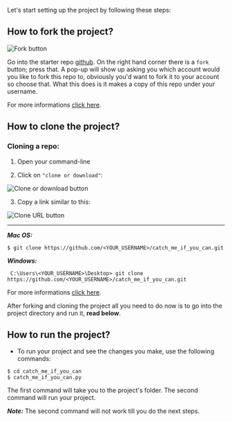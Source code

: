 ﻿

Let's start setting up the project by following these steps:

## **How to fork the project?**
![Fork button](https://github-images.s3.amazonaws.com/enterprise/2.13/assets/images/help/repository/fork_button.jpg)

Go into the starter repo  [github](https://github.com/bashayernouri/). On the right hand corner there is a `fork` button; press that. A pop-up will show up asking you which account would you like to fork this repo to, obviously you'd want to fork it to your account so choose that. What this does is it makes a copy of this repo under your username. 

For more informations [click here](https://help.github.com/en/enterprise/2.13/user/articles/fork-a-repo#fork-an-example-repository).

## **How to clone the project?**

### **Cloning a repo:**

 1. Open your command-line
 
 2. Click on `"clone or download"`:
  
![Clone or download button](https://help.github.com/assets/images/help/repository/clone-repo-clone-url-button.png)

 
 3. Copy a link similar to this:


![Clone URL button](https://help.github.com/assets/images/help/repository/https-url-clone.png)

---

***Mac OS:***

    $ git clone https://github.com/<YOUR_USERNAME>/catch_me_if_you_can.git

***Windows:***

     C:\Users\<YOUR_USERNAME>\Desktop> git clone https://github.com/<YOUR_USERNAME>/catch_me_if_you_can.git


For more informations [click here](https://help.github.com/en/github/creating-cloning-and-archiving-repositories/cloning-a-repository).

After forking and cloning the project all you need to do now is to go into the project directory and run it, **read below**.


## **How to run the project?**

 -   To run your project and see the changes you make, use the following commands:
 

    $ cd catch_me_if_you_can
    $ catch_me_if_you_can.py


The first command will take you to the project's folder. The second command will run your project.

***Note:*** The second command will not work till you do the next steps.